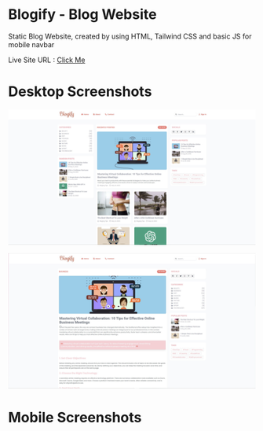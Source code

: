 # Blogify - Blog Website
 Static Blog Website, created by using HTML, Tailwind CSS and basic JS for mobile navbar
 
 Live Site URL : [Click Me](https://erenymo.github.io/Blog-Website/)
 
 # Desktop Screenshots
 
 ![Design preview for the Blogify Blog Website](./images/desktop_preview_1.jpg)
 
 ![Design preview for the Blogify Blog Website](./images/desktop_preview_2.jpg)
 
# Mobile Screenshots

